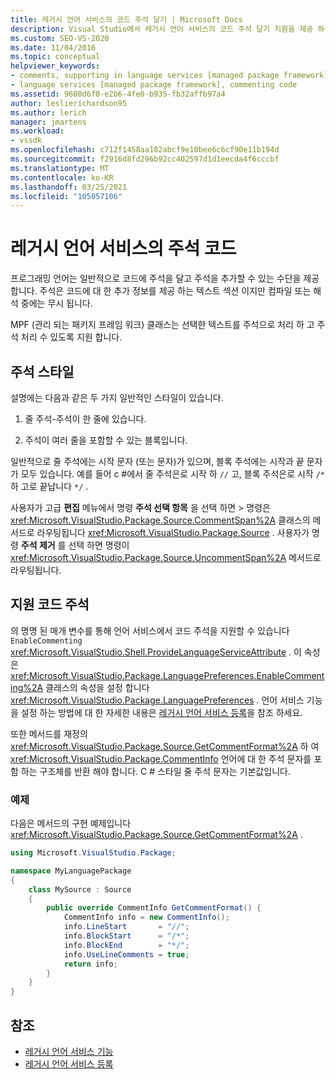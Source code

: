```yaml
---
title: 레거시 언어 서비스의 코드 주석 달기 | Microsoft Docs
description: Visual Studio에서 레거시 언어 서비스의 코드 주석 달기 지원을 제공 하는 MPF (관리 패키지 프레임 워크) 클래스에 대해 알아봅니다.
ms.custom: SEO-VS-2020
ms.date: 11/04/2016
ms.topic: conceptual
helpviewer_keywords:
- comments, supporting in language services [managed package framework]
- language services [managed package framework], commenting code
ms.assetid: 9600d6f0-e2b6-4fe0-b935-fb32affb97a4
author: leslierichardson95
ms.author: lerich
manager: jmartens
ms.workload:
- vssdk
ms.openlocfilehash: c712f1458aa182abcf9e10bee6c6cf90e11b194d
ms.sourcegitcommit: f2916d8fd296b92cc402597d1d1eecda4f6cccbf
ms.translationtype: MT
ms.contentlocale: ko-KR
ms.lasthandoff: 03/25/2021
ms.locfileid: "105057106"
---
```

# <a name="comment-code-in-a-legacy-language-service"></a>레거시 언어 서비스의 주석 코드
프로그래밍 언어는 일반적으로 코드에 주석을 달고 주석을 추가할 수 있는 수단을 제공 합니다. 주석은 코드에 대 한 추가 정보를 제공 하는 텍스트 섹션 이지만 컴파일 또는 해석 중에는 무시 됩니다.

 MPF (관리 되는 패키지 프레임 워크) 클래스는 선택한 텍스트를 주석으로 처리 하 고 주석 처리 수 있도록 지원 합니다.

## <a name="comment-styles"></a>주석 스타일
설명에는 다음과 같은 두 가지 일반적인 스타일이 있습니다.

1. 줄 주석-주석이 한 줄에 있습니다.

2. 주석이 여러 줄을 포함할 수 있는 블록입니다.

일반적으로 줄 주석에는 시작 문자 (또는 문자)가 있으며, 블록 주석에는 시작과 끝 문자가 모두 있습니다. 예를 들어 c #에서 줄 주석은로 시작 하 `//` 고, 블록 주석은로 시작 `/*` 하 고로 끝납니다 `*/` .

사용자가 고급 **편집** 메뉴에서 명령 **주석 선택 항목** 을 선택 하면  >   명령은 <xref:Microsoft.VisualStudio.Package.Source.CommentSpan%2A> 클래스의 메서드로 라우팅됩니다 <xref:Microsoft.VisualStudio.Package.Source> . 사용자가 명령 **주석 제거** 를 선택 하면 명령이 <xref:Microsoft.VisualStudio.Package.Source.UncommentSpan%2A> 메서드로 라우팅됩니다.

## <a name="support-code-comments"></a>지원 코드 주석
 의 명명 된 매개 변수를 통해 언어 서비스에서 코드 주석을 지원할 수 있습니다 `EnableCommenting` <xref:Microsoft.VisualStudio.Shell.ProvideLanguageServiceAttribute> . 이 속성은 <xref:Microsoft.VisualStudio.Package.LanguagePreferences.EnableCommenting%2A> 클래스의 속성을 설정 합니다 <xref:Microsoft.VisualStudio.Package.LanguagePreferences> . 언어 서비스 기능을 설정 하는 방법에 대 한 자세한 내용은 [레거시 언어 서비스 등록](../../extensibility/internals/registering-a-legacy-language-service1.md)을 참조 하세요.

 또한 메서드를 재정의 <xref:Microsoft.VisualStudio.Package.Source.GetCommentFormat%2A> 하 여 <xref:Microsoft.VisualStudio.Package.CommentInfo> 언어에 대 한 주석 문자를 포함 하는 구조체를 반환 해야 합니다. C # 스타일 줄 주석 문자는 기본값입니다.

### <a name="example"></a>예제
 다음은 메서드의 구현 예제입니다 <xref:Microsoft.VisualStudio.Package.Source.GetCommentFormat%2A> .

```csharp
using Microsoft.VisualStudio.Package;

namespace MyLanguagePackage
{
    class MySource : Source
    {
        public override CommentInfo GetCommentFormat() {
            CommentInfo info = new CommentInfo();
            info.LineStart       = "//";
            info.BlockStart      = "/*";
            info.BlockEnd        = "*/";
            info.UseLineComments = true;
            return info;
        }
    }
}
```

## <a name="see-also"></a>참조
- [레거시 언어 서비스 기능](../../extensibility/internals/legacy-language-service-features1.md)
- [레거시 언어 서비스 등록](../../extensibility/internals/registering-a-legacy-language-service1.md)
